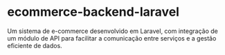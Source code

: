 # ecommerce-backend-laravel
Um sistema de e-commerce desenvolvido em Laravel, com integração de um módulo de API para facilitar a comunicação entre serviços e a gestão eficiente de dados.
